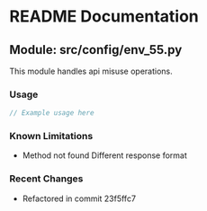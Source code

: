 # README Documentation

## Module: src/config/env_55.py

This module handles api misuse operations.

### Usage

```java
// Example usage here
```

### Known Limitations

- Method not found Different response format

### Recent Changes

- Refactored in commit 23f5ffc7
